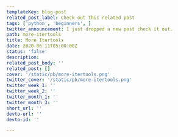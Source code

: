 ```yaml
---
templateKey: blog-post
related_post_label: Check out this related post
tags: ['python', 'beginners', ]
twitter_announcement: I just dropped a new post check it out.
path: more-itertools
title: More Itertools
date: 2020-06-11T05:00:00Z
status: 'false'
description:
related_post_body: ''
related_post: []
cover: '/static/pb/more-itertools.png'
twitter_cover: '/static/pb/more-itertools.png'
twitter_week_1: ''
twitter_week_2: ''
twitter_month_1: ''
twitter_month_3: ''
short_url: ''
devto-url: ''
devto-id: ''

---
```


<!--
<p style='text-align: center'>
<a href='https://waylonwalker.com/blog/more-itertools'>
  <img
    style='width:500px; max-width:80%; margin: auto;'
    src="https://waylonwalker.com/more-itertools.png"
    alt="Read more from the More Itertools article"
  />
  </a>
</p>

-->
